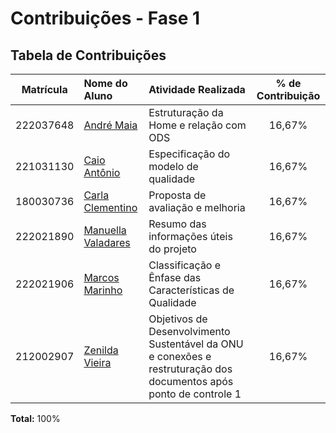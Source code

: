 # Contribuições - Fase 1

## Tabela de Contribuições

| Matrícula | Nome do Aluno                                          | Atividade Realizada                                        | % de Contribuição |
| :-------: | :----------------------------------------------------- | :--------------------------------------------------------- | :---------------: |
| 222037648 | [André Maia](http://github.com/andre-maia51)           | Estruturação da Home e relação com ODS                     |      16,67%       |
| 221031130 | [Caio Antônio](https://github.com/Caio-Antonio)        | Especificação do modelo de qualidade                       |      16,67%       |
| 180030736 | [Carla Clementino](https://github.com/ccarlaa)         | Proposta de avaliação e melhoria                           |      16,67%       |
| 222021890 | [Manuella Valadares](https://github.com/manuvaladares) | Resumo das informações úteis do projeto                    |      16,67%       |
| 222021906 | [Marcos Marinho](https://github.com/devMarcosVM)       | Classificação e Ênfase das Características de Qualidade    |      16,67%       |
| 212002907 | [Zenilda Vieira](https://github.com/ZenildaVieira)     | Objetivos de Desenvolvimento Sustentável da ONU e conexões e restruturação dos documentos após ponto de controle 1 |      16,67%       |

**Total:** 100%
